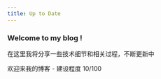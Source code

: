 ```yaml
---
title: Up to Date
---
```

### Welcome to my blog !

在这里我将分享一些技术细节和相关过程，不断更新中

欢迎来我的博客 - 建设程度 10/100